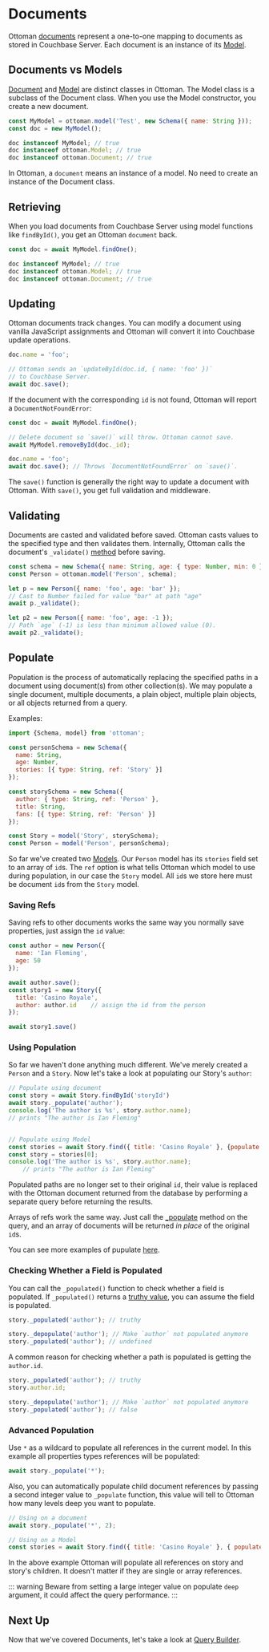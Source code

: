 # Documents

Ottoman [documents](/classes/document.html) represent a one-to-one mapping to documents as stored in Couchbase Server. Each document is an instance of its [Model](/guides/model.html).

## Documents vs Models

[Document](/classes/document.html) and [Model](/classes/model.html) are distinct classes in Ottoman. The Model class is a subclass of the Document class. When you use the Model constructor, you create a new document.

```javascript
const MyModel = ottoman.model('Test', new Schema({ name: String }));
const doc = new MyModel();

doc instanceof MyModel; // true
doc instanceof ottoman.Model; // true
doc instanceof ottoman.Document; // true
```

In Ottoman, a `document` means an instance of a model. No need to create an instance of the Document class.

## Retrieving

When you load documents from Couchbase Server using model functions like `findById()`, you get an Ottoman `document` back.

```javascript
const doc = await MyModel.findOne();

doc instanceof MyModel; // true
doc instanceof ottoman.Model; // true
doc instanceof ottoman.Document; // true
```

## Updating

Ottoman documents track changes. You can modify a document using vanilla JavaScript assignments and Ottoman will convert it into Couchbase update operations.

```javascript
doc.name = 'foo';

// Ottoman sends an `updateById(doc.id, { name: 'foo' })`
// to Couchbase Server.
await doc.save();
```

If the document with the corresponding `id` is not found, Ottoman will report a `DocumentNotFoundError`:

```javascript
const doc = await MyModel.findOne();

// Delete document so `save()` will throw. Ottoman cannot save.
await MyModel.removeById(doc._id);

doc.name = 'foo';
await doc.save(); // Throws `DocumentNotFoundError` on `save()`.
```

The `save()` function is generally the right way to update a document with Ottoman. With `save()`, you get full validation and middleware.

## Validating

Documents are casted and validated before saved. Ottoman casts values to the specified type and then validates them. Internally, Ottoman calls the document's `_validate()` [method](/classes/model.html#validate) before saving.

```javascript
const schema = new Schema({ name: String, age: { type: Number, min: 0 } });
const Person = ottoman.model('Person', schema);

let p = new Person({ name: 'foo', age: 'bar' });
// Cast to Number failed for value "bar" at path "age"
await p._validate();

let p2 = new Person({ name: 'foo', age: -1 });
// Path `age` (-1) is less than minimum allowed value (0).
await p2._validate();
```

## Populate

Population is the process of automatically replacing the specified paths in a document using document(s) from other collection(s). We may populate a single document, multiple documents, a plain object, multiple plain objects, or all objects returned from a query.

Examples:

```javascript
import {Schema, model} from 'ottoman';

const personSchema = new Schema({
  name: String,
  age: Number,
  stories: [{ type: String, ref: 'Story' }]
});

const storySchema = new Schema({
  author: { type: String, ref: 'Person' },
  title: String,
  fans: [{ type: String, ref: 'Person' }]
});

const Story = model('Story', storySchema);
const Person = model('Person', personSchema);
```

So far we've created two [Models](/guides/model.html). Our `Person` model has its `stories` field set to an array of `id`s.
The `ref` option is what tells Ottoman which model to use during population, in our case the `Story` model. All `id`s we store here must be document `id`s from the `Story` model.

### Saving Refs

Saving refs to other documents works the same way you normally save properties, just assign the `id` value:

```javascript
const author = new Person({
  name: 'Ian Fleming',
  age: 50
});

await author.save();
const story1 = new Story({
  title: 'Casino Royale',
  author: author.id    // assign the id from the person
});

await story1.save()
```

### Using Population

So far we haven't done anything much different. We've merely created a `Person` and a `Story`.
Now let's take a look at populating our Story's `author`:

```javascript
// Populate using document
const story = await Story.findById('storyId')
await story._populate('author');
console.log('The author is %s', story.author.name);
// prints "The author is Ian Fleming"


// Populate using Model
const stories = await Story.find({ title: 'Casino Royale' }, {populate: 'author'})
const story = stories[0];
console.log('The author is %s', story.author.name);
    // prints "The author is Ian Fleming"
```

Populated paths are no longer set to their original `id`, their value is replaced with the Ottoman document returned from the database by performing a separate query before returning the results.

Arrays of refs work the same way. Just call the [_populate](/classes/document.html#populate) method on the query, and an array of documents will be returned _in place_ of the original `id`s.

You can see more examples of pupulate [here](/classes/document.html#populate).

### Checking Whether a Field is Populated

You can call the `_populated()` function to check whether a field is populated. If `_populated()` returns a [truthy value](https://masteringjs.io/tutorials/fundamentals/truthy), you can assume the field is populated.

```javascript
story._populated('author'); // truthy

story._depopulate('author'); // Make `author` not populated anymore
story._populated('author'); // undefined
```

A common reason for checking whether a path is populated is getting the `author.id`.

```javascript
story._populated('author'); // truthy
story.author.id; 

story._depopulate('author'); // Make `author` not populated anymore
story._populated('author'); // false
```

### Advanced Population

Use `*` as a wildcard to populate all references in the current model. In this example all properties types references will be populated:

```javascript
await story._populate('*');
```

Also, you can automatically populate child document references by passing a second integer value to `_populate` function,
this value will tell to Ottoman how many levels deep you want to populate.

```javascript
// Using on a document
await story._populate('*', 2);

// Using on a Model
const stories = await Story.find({ title: 'Casino Royale' }, { populate: 'author', populateMaxDeep: 2 })
```

In the above example Ottoman will populate all references on story and story's children.
It doesn't matter if they are single or array references.

::: warning
Beware from setting a large integer value on populate `deep` argument, it could affect the query performance.
:::

## Next Up

Now that we've covered Documents, let's take a look at [Query Builder](/guides/query-builder).
